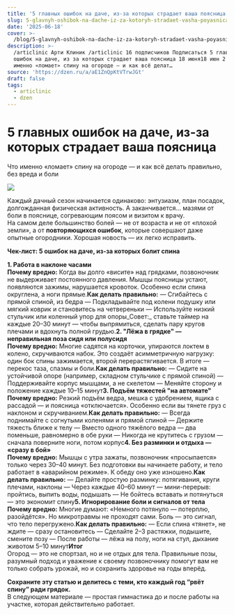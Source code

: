 ```yaml
---
title: '5 главных ошибок на даче, из-за которых страдает ваша поясница'
slug: 5-glavnyh-oshibok-na-dache-iz-za-kotoryh-stradaet-vasha-poyasnica
date: '2025-06-18'
cover: >-
  /blog/5-glavnyh-oshibok-na-dache-iz-za-kotoryh-stradaet-vasha-poyasnica/cover.jpg
description: >-
  /articlinic Арти Клиник /articlinic 16 подписчиков Подписаться 5 главных
  ошибок на даче, из за которых страдает ваша поясница 18 июня18 июн 2 мин Что
  именно «ломает» спину на огороде — и как всё делат…
source: 'https://dzen.ru/a/aE1ZnQpKtVTrwJGt'
draft: false
tags:
  - articlinic
  - dzen
---
```


# 5 главных ошибок на даче, из-за которых страдает ваша поясница

Что именно «ломает» спину на огороде — и как всё делать правильно, без вреда и боли

![](/blog/5-glavnyh-oshibok-na-dache-iz-za-kotoryh-stradaet-vasha-poyasnica/img-0.jpg)

Каждый дачный сезон начинается одинаково: энтузиазм, план посадок, долгожданная физическая активность. А заканчивается… мазями от боли в пояснице, согревающим поясом и визитом к врачу.  
На самом деле большинство болей — не от возраста и не от «плохой земли», а от **повторяющихся ошибок**, которые совершают даже опытные огородники. Хорошая новость — их легко исправить.  
  
**Чек-лист: 5 ошибок на даче, из-за которых болит спина**  
  
**1\. Работа в наклоне часами**  
**Почему вредно:** Когда вы долго «висите» над грядками, позвоночник не выдерживает постоянного давления. Мышцы поясницы устают, появляются зажимы, нарушается кровоток. Особенно если спина округлена, а ноги прямые.**Как делать правильно:** — Сгибайтесь с прямой спиной, из бедра — Подкладывайте под колени подушку или мягкий коврик и становитесь на четвереньки — Используйте низкий стульчик или коленный упор для опоры_Совет:_ ставьте таймер на каждые 20–30 минут — чтобы выпрямиться, сделать пару кругов плечами и вдохнуть полной грудью.**2\. "Лёжа в грядке" — неправильная поза сидя или полусидя**  
**Почему вредно:** Многие садятся на корточки, упираются локтем в колено, скручиваются набок. Это создаёт асимметричную нагрузку: один бок спины зажимается, второй перерастягивается. В итоге — перекос таза, спазмы и боли.**Как делать правильно:** — Сидите на устойчивой опоре (например, складном стульчике с прямой спиной) — Поддерживайте корпус мышцами, а не скелетом — Меняйте сторону и положение каждые 10–15 минут**3\. Подъём тяжестей "на автомате"**  
**Почему вредно:** Резкий подъём ведра, мешка с удобрением, ящика с рассадой — и поясница «отключается». Особенно если вы тянете груз с наклоном и скручиванием.**Как делать правильно:** — Всегда поднимайте с согнутыми коленями и прямой спиной — Держите тяжесть ближе к телу — Вместо одного тяжёлого ведра — два поменьше, равномерно в обе руки — Никогда не крутитесь с грузом — сначала поверните ноги, потом корпус**4\. Без разминки и отдыха — «сразу в бой»**  
**Почему вредно:** Мышцы с утра зажаты, позвоночник «просыпается» только через 30–40 минут. Без подготовки вы начинаете работу, и тело работает в «аварийном режиме». К обеду оно уже изношено.**Как делать правильно:** — Делайте простую разминку: потягивания, круги плечами, наклоны — Через каждые 40–60 минут — мини-перерыв: пройтись, выпить воды, подышать — Не бойтесь вставать и потянуться — это экономит спину**5\. Игнорирование боли и сигналов от тела**  
**Почему вредно:** Многие думают: «Немного потянуло — потерплю, разойдётся». Но микротравмы не проходят сами. Боль — это сигнал, что тело перегружено.**Как делать правильно:** — Если спина «тянет», не ждите — сразу остановитесь — Сделайте 2–3 растяжки, подышите, смените позу — После работы — лёжа на полу, ноги на стул, дыхание животом 5–10 минут**Итог**  
Огород — это не спортзал, но и не отдых для тела. Правильные позы, разумный подход и уважение к своему позвоночнику помогут вам не только собрать урожай, но и сохранить здоровье на годы вперёд.

  
**Сохраните эту статью и делитесь с теми, кто каждый год “рвёт спину” ради грядок.**  
В следующем материале — простая гимнастика до и после работы на участке, которая действительно работает.
